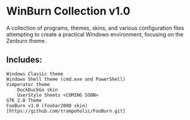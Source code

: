 WinBurn Collection v1.0
=================================
A collection of programs, themes, skins, and various configuration files attempting to create a practical Windows environment, focusing on the Zenburn theme.

Includes:
---------
	Windows Classic theme
	Windows Shell theme (cmd.exe and PowerShell)
	Vimperator theme
		DuckDuckGo skin	
	    UserStyle Sheets <COMING SOON>
	GTK 2.0 Theme
	FooBurn v1.0 (foobar2000 skin) [https://github.com/trampoholic/FooBurn.git]
